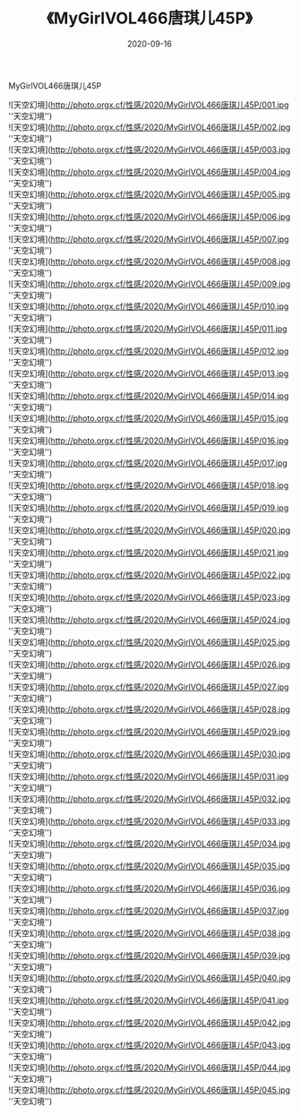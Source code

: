 ﻿---
layout: post
title:  《MyGirlVOL466唐琪儿45P》
date:   2020-09-16
img: http://photo.orgx.cf/性感/2020/MyGirlVOL466唐琪儿45P/000.jpg
tags: [美女, 性感, 泳衣]
---

MyGirlVOL466唐琪儿45P



![天空幻境](http://photo.orgx.cf/性感/2020/MyGirlVOL466唐琪儿45P/001.jpg ''天空幻境'') <br>
![天空幻境](http://photo.orgx.cf/性感/2020/MyGirlVOL466唐琪儿45P/002.jpg ''天空幻境'') <br>
![天空幻境](http://photo.orgx.cf/性感/2020/MyGirlVOL466唐琪儿45P/003.jpg ''天空幻境'') <br>
![天空幻境](http://photo.orgx.cf/性感/2020/MyGirlVOL466唐琪儿45P/004.jpg ''天空幻境'') <br>
![天空幻境](http://photo.orgx.cf/性感/2020/MyGirlVOL466唐琪儿45P/005.jpg ''天空幻境'') <br>
![天空幻境](http://photo.orgx.cf/性感/2020/MyGirlVOL466唐琪儿45P/006.jpg ''天空幻境'') <br>
![天空幻境](http://photo.orgx.cf/性感/2020/MyGirlVOL466唐琪儿45P/007.jpg ''天空幻境'') <br>
![天空幻境](http://photo.orgx.cf/性感/2020/MyGirlVOL466唐琪儿45P/008.jpg ''天空幻境'') <br>
![天空幻境](http://photo.orgx.cf/性感/2020/MyGirlVOL466唐琪儿45P/009.jpg ''天空幻境'') <br>
![天空幻境](http://photo.orgx.cf/性感/2020/MyGirlVOL466唐琪儿45P/010.jpg ''天空幻境'') <br>
![天空幻境](http://photo.orgx.cf/性感/2020/MyGirlVOL466唐琪儿45P/011.jpg ''天空幻境'') <br>
![天空幻境](http://photo.orgx.cf/性感/2020/MyGirlVOL466唐琪儿45P/012.jpg ''天空幻境'') <br>
![天空幻境](http://photo.orgx.cf/性感/2020/MyGirlVOL466唐琪儿45P/013.jpg ''天空幻境'') <br>
![天空幻境](http://photo.orgx.cf/性感/2020/MyGirlVOL466唐琪儿45P/014.jpg ''天空幻境'') <br>
![天空幻境](http://photo.orgx.cf/性感/2020/MyGirlVOL466唐琪儿45P/015.jpg ''天空幻境'') <br>
![天空幻境](http://photo.orgx.cf/性感/2020/MyGirlVOL466唐琪儿45P/016.jpg ''天空幻境'') <br>
![天空幻境](http://photo.orgx.cf/性感/2020/MyGirlVOL466唐琪儿45P/017.jpg ''天空幻境'') <br>
![天空幻境](http://photo.orgx.cf/性感/2020/MyGirlVOL466唐琪儿45P/018.jpg ''天空幻境'') <br>
![天空幻境](http://photo.orgx.cf/性感/2020/MyGirlVOL466唐琪儿45P/019.jpg ''天空幻境'') <br>
![天空幻境](http://photo.orgx.cf/性感/2020/MyGirlVOL466唐琪儿45P/020.jpg ''天空幻境'') <br>
![天空幻境](http://photo.orgx.cf/性感/2020/MyGirlVOL466唐琪儿45P/021.jpg ''天空幻境'') <br>
![天空幻境](http://photo.orgx.cf/性感/2020/MyGirlVOL466唐琪儿45P/022.jpg ''天空幻境'') <br>
![天空幻境](http://photo.orgx.cf/性感/2020/MyGirlVOL466唐琪儿45P/023.jpg ''天空幻境'') <br>
![天空幻境](http://photo.orgx.cf/性感/2020/MyGirlVOL466唐琪儿45P/024.jpg ''天空幻境'') <br>
![天空幻境](http://photo.orgx.cf/性感/2020/MyGirlVOL466唐琪儿45P/025.jpg ''天空幻境'') <br>
![天空幻境](http://photo.orgx.cf/性感/2020/MyGirlVOL466唐琪儿45P/026.jpg ''天空幻境'') <br>
![天空幻境](http://photo.orgx.cf/性感/2020/MyGirlVOL466唐琪儿45P/027.jpg ''天空幻境'') <br>
![天空幻境](http://photo.orgx.cf/性感/2020/MyGirlVOL466唐琪儿45P/028.jpg ''天空幻境'') <br>
![天空幻境](http://photo.orgx.cf/性感/2020/MyGirlVOL466唐琪儿45P/029.jpg ''天空幻境'') <br>
![天空幻境](http://photo.orgx.cf/性感/2020/MyGirlVOL466唐琪儿45P/030.jpg ''天空幻境'') <br>
![天空幻境](http://photo.orgx.cf/性感/2020/MyGirlVOL466唐琪儿45P/031.jpg ''天空幻境'') <br>
![天空幻境](http://photo.orgx.cf/性感/2020/MyGirlVOL466唐琪儿45P/032.jpg ''天空幻境'') <br>
![天空幻境](http://photo.orgx.cf/性感/2020/MyGirlVOL466唐琪儿45P/033.jpg ''天空幻境'') <br>
![天空幻境](http://photo.orgx.cf/性感/2020/MyGirlVOL466唐琪儿45P/034.jpg ''天空幻境'') <br>
![天空幻境](http://photo.orgx.cf/性感/2020/MyGirlVOL466唐琪儿45P/035.jpg ''天空幻境'') <br>
![天空幻境](http://photo.orgx.cf/性感/2020/MyGirlVOL466唐琪儿45P/036.jpg ''天空幻境'') <br>
![天空幻境](http://photo.orgx.cf/性感/2020/MyGirlVOL466唐琪儿45P/037.jpg ''天空幻境'') <br>
![天空幻境](http://photo.orgx.cf/性感/2020/MyGirlVOL466唐琪儿45P/038.jpg ''天空幻境'') <br>
![天空幻境](http://photo.orgx.cf/性感/2020/MyGirlVOL466唐琪儿45P/039.jpg ''天空幻境'') <br>
![天空幻境](http://photo.orgx.cf/性感/2020/MyGirlVOL466唐琪儿45P/040.jpg ''天空幻境'') <br>
![天空幻境](http://photo.orgx.cf/性感/2020/MyGirlVOL466唐琪儿45P/041.jpg ''天空幻境'') <br>
![天空幻境](http://photo.orgx.cf/性感/2020/MyGirlVOL466唐琪儿45P/042.jpg ''天空幻境'') <br>
![天空幻境](http://photo.orgx.cf/性感/2020/MyGirlVOL466唐琪儿45P/043.jpg ''天空幻境'') <br>
![天空幻境](http://photo.orgx.cf/性感/2020/MyGirlVOL466唐琪儿45P/044.jpg ''天空幻境'') <br>
![天空幻境](http://photo.orgx.cf/性感/2020/MyGirlVOL466唐琪儿45P/045.jpg ''天空幻境'') <br>